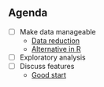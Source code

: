 ## Agenda
- [ ] Make data manageable
  * [Data reduction](http://www.google.com/url?q=http%3A%2F%2Fwww.kaggle.com%2Fc%2Facquire-valued-shoppers-challenge%2Fforums%2Ft%2F7666%2Fgetting-started-data-reduction&sa=D&sntz=1&usg=AFQjCNEVa0Vu9pyaVTPXekcV2MBkTfmTIw)
  * [Alternative in R](http://www.google.com/url?q=http%3A%2F%2Fwww.kaggle.com%2Fc%2Facquire-valued-shoppers-challenge%2Fforums%2Ft%2F7666%2Fgetting-started-data-reduction%2F49266%23post49266&sa=D&sntz=1&usg=AFQjCNF_UjqX20WbDo6Dj8H8JBgYIQqfsQ)
- [ ] Exploratory analysis
- [ ] Discuss features
  * [Good start](http://www.google.com/url?q=http%3A%2F%2Fwww.kaggle.com%2Fc%2Facquire-valued-shoppers-challenge%2Fforums%2Ft%2F7688%2Ffeature-engineering-and-beat-the-benchmark-0-59347&sa=D&sntz=1&usg=AFQjCNH2_ITSSfcGmnVeE-u-r7IZVvZXRA)
